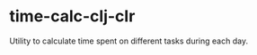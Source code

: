 time-calc-clj-clr
=================

Utility to calculate time spent on different tasks during each day.
